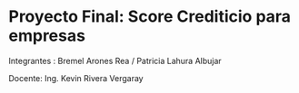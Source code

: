 # Proyecto Final: Score Crediticio para empresas
Integrantes : Bremel Arones Rea / Patricia Lahura Albujar

Docente: Ing. Kevin Rivera Vergaray
